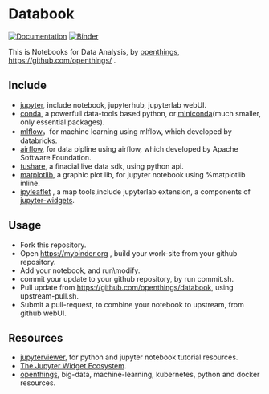 # Databook

[![Documentation](http://readthedocs.org/projects/ipyleaflet/badge/?version=latest)](https://github.com/openthings)
[![Binder](https://img.shields.io/badge/launch-binder-brightgreen.svg)](https://mybinder.org/v2/gh/openthings/databook/master)

This is Notebooks for Data Analysis, by [openthings](https://my.oschina.net/u/2306127), https://github.com/openthings/ .

## Include

- [jupyter](https://jupyter.org), include notebook, jupyterhub, jupyterlab webUI.
- [conda](https://www.anaconda.com), a powerfull data-tools based python, or [miniconda](https://conda.io/miniconda.html)(much smaller, only essential packages).
- [mlflow](https://mlflow.org/)，for machine learning using mlflow, which developed by databricks.
- [airflow](https://airflow.incubator.apache.org/), for data pipline using airflow, which developed by Apache Software Foundation.
- [tushare](http://tushare.org), a finacial live data sdk, using python api.
- [matplotlib](https://matplotlib.org/), a graphic plot lib, for jupyter notebook using %matplotlib inline.
- [ipyleaflet](https://github.com/jupyter-widgets/ipyleaflet) , a map tools,include jupyterlab extension, a components of [jupyter-widgets](https://github.com/jupyter-widgets).

## Usage

- Fork this repository.
- Open https://mybinder.org , build your work-site from your github repository.
- Add your notebook, and run\modify.
- commit your update to your github repository, by run commit.sh.
- Pull update from https://github.com/openthings/databook, using upstream-pull.sh.
- Submit a pull-request, to combine your notebook to upstream, from github webUI.

## Resources

- [jupyterviewer](https://nbviewer.jupyter.org/), for python and jupyter notebook tutorial resources.
- [The Jupyter Widget Ecosystem](https://github.com/jupyter-widgets/tutorial).
- [openthings](https://my.oschina.net/u/2306127), big-data, machine-learning, kubernetes, python and docker resources.
